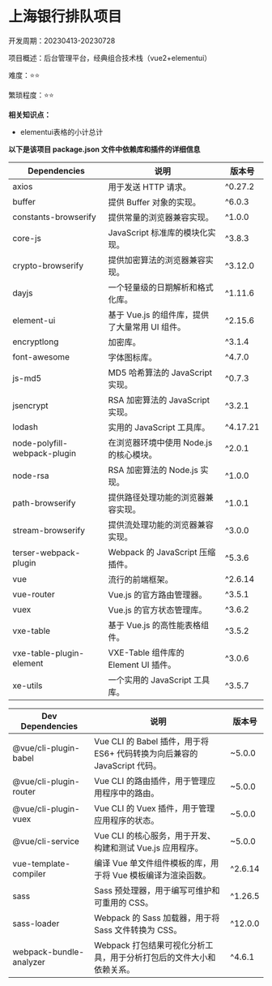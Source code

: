# 上海银行排队项目

开发周期：20230413-20230728

项目概述：后台管理平台，经典组合技术栈（vue2+elementui）

难度：⭐⭐

繁琐程度：⭐⭐

**相关知识点：**

- elementui表格的小计总计

**以下是该项目 package.json 文件中依赖库和插件的详细信息**

| Dependencies                 | 说明                                           | 版本号   |
| ---------------------------- | ---------------------------------------------- | -------- |
| axios                        | 用于发送 HTTP 请求。                           | ^0.27.2  |
| buffer                       | 提供 Buffer 对象的实现。                       | ^6.0.3   |
| constants-browserify         | 提供常量的浏览器兼容实现。                     | ^1.0.0   |
| core-js                      | JavaScript 标准库的模块化实现。                | ^3.8.3   |
| crypto-browserify            | 提供加密算法的浏览器兼容实现。                 | ^3.12.0  |
| dayjs                        | 一个轻量级的日期解析和格式化库。               | ^1.11.6  |
| element-ui                   | 基于 Vue.js 的组件库，提供了大量常用 UI 组件。 | ^2.15.6  |
| encryptlong                  | 加密库。                                       | ^3.1.4   |
| font-awesome                 | 字体图标库。                                   | ^4.7.0   |
| js-md5                       | MD5 哈希算法的 JavaScript 实现。               | ^0.7.3   |
| jsencrypt                    | RSA 加密算法的 JavaScript 实现。               | ^3.2.1   |
| lodash                       | 实用的 JavaScript 工具库。                     | ^4.17.21 |
| node-polyfill-webpack-plugin | 在浏览器环境中使用 Node.js 的核心模块。        | ^2.0.1   |
| node-rsa                     | RSA 加密算法的 Node.js 实现。                  | ^1.0.0   |
| path-browserify              | 提供路径处理功能的浏览器兼容实现。             | ^1.0.1   |
| stream-browserify            | 提供流处理功能的浏览器兼容实现。               | ^3.0.0   |
| terser-webpack-plugin        | Webpack 的 JavaScript 压缩插件。               | ^5.3.6   |
| vue                          | 流行的前端框架。                               | ^2.6.14  |
| vue-router                   | Vue.js 的官方路由管理器。                      | ^3.5.1   |
| vuex                         | Vue.js 的官方状态管理库。                      | ^3.6.2   |
| vxe-table                    | 基于 Vue.js 的高性能表格组件。                 | ^3.5.2   |
| vxe-table-plugin-element     | VXE-Table 组件库的 Element UI 插件。           | ^3.0.6   |
| xe-utils                     | 一个实用的 JavaScript 工具库。                 | ^3.5.7   |

| Dev Dependencies        | 说明                                                         | 版本号  |
| ----------------------- | ------------------------------------------------------------ | ------- |
| @vue/cli-plugin-babel   | Vue CLI 的 Babel 插件，用于将 ES6+ 代码转换为向后兼容的 JavaScript 代码。 | ~5.0.0  |
| @vue/cli-plugin-router  | Vue CLI 的路由插件，用于管理应用程序中的路由。               | ~5.0.0  |
| @vue/cli-plugin-vuex    | Vue CLI 的 Vuex 插件，用于管理应用程序的状态。               | ~5.0.0  |
| @vue/cli-service        | Vue CLI 的核心服务，用于开发、构建和测试 Vue.js 应用程序。   | ~5.0.0  |
| vue-template-compiler   | 编译 Vue 单文件组件模板的库，用于将 Vue 模板编译为渲染函数。 | ^2.6.14 |
| sass                    | Sass 预处理器，用于编写可维护和可重用的 CSS。                | ^1.26.5 |
| sass-loader             | Webpack 的 Sass 加载器，用于将 Sass 文件转换为 CSS。         | ^12.0.0 |
| webpack-bundle-analyzer | Webpack 打包结果可视化分析工具，用于分析打包后的文件大小和依赖关系。 | ^4.6.1  |
